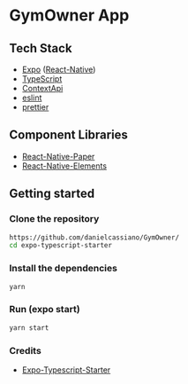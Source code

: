 # GymOwner App

## Tech Stack

- [Expo](https://expo.io/) ([React-Native](https://facebook.github.io/react-native/))
- [TypeScript](https://www.typescriptlang.org/)
- [ContextApi](https://pt-br.reactjs.org/docs/context.html)
- [eslint](https://eslint.org/)
- [prettier](https://prettier.io/)

## Component Libraries

- [React-Native-Paper](https://reactnativepaper.com/)
- [React-Native-Elements](https://reactnativeelements.com/)

## Getting started

### Clone the repository

```sh
https://github.com/danielcassiano/GymOwner/
cd expo-typescript-starter
```

### Install the dependencies

```sh
yarn
```

### Run (expo start)

```sh
yarn start
```

### Credits

- [Expo-Typescript-Starter](https://github.com/Naturalclar/expo-typescript-starter)
